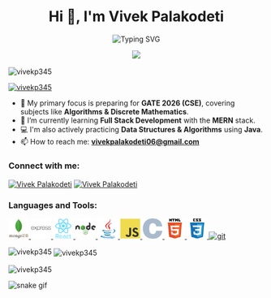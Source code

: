 <h1 align="center">Hi 👋, I'm Vivek Palakodeti</h1>
<p align="center">
  <img src="https://readme-typing-svg.herokuapp.com?font=Space+Grotesk&size=30&duration=1800&pause=1200&color=008B8B&center=true&vCenter=true&width=700&lines=GATE+2026+(CSE)+Aspirant;Full+Stack+Developer;Java+&+DSA+Enthusiast" alt="Typing SVG"/>
</p>

<div align="center">
  <img src="https://user-images.githubusercontent.com/74038190/212749447-bfb7e725-6987-49d9-ae85-2015e3e7cc41.gif" width="500">
</div>

<p align="left"> <img src="https://komarev.com/ghpvc/?username=vivekp345&label=Profile%20views&color=0e75b6&style=flat" alt="vivekp345" /> </p>

<p align="left"> <a href="https://github.com/ryo-ma/github-profile-trophy"><img src="https://github-profile-trophy.vercel.app/?username=vivekp345" alt="vivekp345" /></a> </p>

- 🎯 My primary focus is preparing for **GATE 2026 (CSE)**, covering subjects like **Algorithms & Discrete Mathematics**.
- 🌱 I’m currently learning **Full Stack Development** with the **MERN** stack.
- 💻 I'm also actively practicing **Data Structures & Algorithms** using **Java**.
- 📫 How to reach me: **vivekpalakodeti06@gmail.com**

<h3 align="left">Connect with me:</h3>
<p align="left">
<a href="https://www.linkedin.com/in/vivek-palakodeti-a66aaa31a/" target="blank"><img align="center" src="https://raw.githubusercontent.com/rahuldkjain/github-profile-readme-generator/master/src/images/icons/Social/linked-in-alt.svg" alt="Vivek Palakodeti" height="30" width="40" /></a>
<a href="https://www.hackerrank.com/your-hackerrank-username" target="blank"><img align="center" src="https://raw.githubusercontent.com/rahuldkjain/github-profile-readme-generator/master/src/images/icons/Social/hackerrank.svg" alt="Vivek Palakodeti" height="30" width="40" /></a>
</p>

<h3 align="left">Languages and Tools:</h3>
<p align="left">
  <a href="https://www.mongodb.com/" target="_blank" rel="noreferrer"> <img src="https://raw.githubusercontent.com/devicons/devicon/master/icons/mongodb/mongodb-original-wordmark.svg" alt="mongodb" width="40" height="40"/> </a> 
  <a href="https://expressjs.com" target="_blank" rel="noreferrer"> <img src="https://raw.githubusercontent.com/devicons/devicon/master/icons/express/express-original-wordmark.svg" alt="express" width="40" height="40"/> </a> 
  <a href="https://reactjs.org/" target="_blank" rel="noreferrer"> <img src="https://raw.githubusercontent.com/devicons/devicon/master/icons/react/react-original-wordmark.svg" alt="react" width="40" height="40"/> </a> 
  <a href="https://nodejs.org" target="_blank" rel="noreferrer"> <img src="https://raw.githubusercontent.com/devicons/devicon/master/icons/nodejs/nodejs-original-wordmark.svg" alt="nodejs" width="40" height="40"/> </a> 
  <a href="https://www.java.com" target="_blank" rel="noreferrer"> <img src="https://raw.githubusercontent.com/devicons/devicon/master/icons/java/java-original.svg" alt="java" width="40" height="40"/> </a> 
  <a href="https://developer.mozilla.org/en-US/docs/Web/JavaScript" target="_blank" rel="noreferrer"> <img src="https://raw.githubusercontent.com/devicons/devicon/master/icons/javascript/javascript-original.svg" alt="javascript" width="40" height="40"/> </a> 
  <a href="https://www.cprogramming.com/" target="_blank" rel="noreferrer"> <img src="https://raw.githubusercontent.com/devicons/devicon/master/icons/c/c-original.svg" alt="c" width="40" height="40"/> </a>
  <a href="https://www.w3.org/html/" target="_blank" rel="noreferrer"> <img src="https://raw.githubusercontent.com/devicons/devicon/master/icons/html5/html5-original-wordmark.svg" alt="html5" width="40" height="40"/> </a> 
  <a href="https://www.w3schools.com/css/" target="_blank" rel="noreferrer"> <img src="https://raw.githubusercontent.com/devicons/devicon/master/icons/css3/css3-original-wordmark.svg" alt="css3" width="40" height="40"/> </a> 
  <a href="https://git-scm.com/" target="_blank" rel="noreferrer"> <img src="https://www.vectorlogo.zone/logos/git-scm/git-scm-icon.svg" alt="git" width="40" height="40"/> </a> 
</p>

<p><img align="left" src="https://github-readme-stats.vercel.app/api/top-langs?username=vivekp345&show_icons=true&locale=en&layout=compact&theme=dark" alt="vivekp345" /></p>
<p>&nbsp;<img align="center" src="https://github-readme-stats.vercel.app/api?username=vivekp345&show_icons=true&locale=en&theme=dark" alt="vivekp345" /></p>
<p><img align="center" src="https://github-readme-streak-stats.herokuapp.com/?user=vivekp345&theme=dark" alt="vivekp345" /></p>

![snake gif](https://github.com/vivekp345/vivekp345/blob/output/github-contribution-grid-snake.svg)
